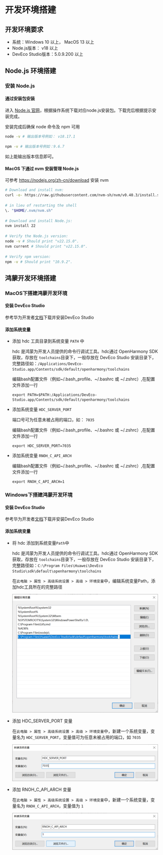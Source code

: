 
# 开发环境搭建

## 开发环境要求

* 系统：Windows 10 以上， MacOS 13 以上
* Node.js版本： v18 以上
* DevEco Studio版本：5.0.9.200 以上

## Node.js 环境搭建

### 安装 Node.js

#### 通过安装包安装

进入 [Node.js 官网](https://nodejs.org/)，根据操作系统下载对应node.js安装包。下载完后根据提示安装完成。

安装完成后确保 node 命令及 npm 可用

```bash
node -v # 输出版本号例如： v18.17.1

npm -v # 输出版本号例如：9.6.7
```
如上能输出版本信息即可。

#### MacOS 下通过 nvm 安装管理 Node.js

可参考 https://nodejs.org/zh-cn/download 安装 nvm

```bash
# Download and install nvm:
curl -o- https://raw.githubusercontent.com/nvm-sh/nvm/v0.40.3/install.sh | bash

# in lieu of restarting the shell
\. "$HOME/.nvm/nvm.sh"

# Download and install Node.js:
nvm install 22

# Verify the Node.js version:
node -v # Should print "v22.15.0".
nvm current # Should print "v22.15.0".

# Verify npm version:
npm -v # Should print "10.9.2".
```


## 鸿蒙开发环境搭建

### MacOS下搭建鸿蒙开发环境

#### 安装 DevEco Studio

参考华为开发者[文档](https://developer.huawei.com/consumer/cn/doc/harmonyos-guides-V2/software_install-0000001053582415-V2)下载并安装DevEco Studio

#### 添加系统变量

* 添加 hdc 工具目录到系统变量 `PATH` 中

  hdc 是鸿蒙为开发人员提供的命令行调试工具。hdc通过 OpenHarmony SDK 获取，存放在 `toolchains`目录下，一般存放在 DevEco Studio 安装目录下，完整路径如：`/Applications/DevEco-Studio.app/Contents/sdk/default/openharmony/toolchains`

  编辑bash配置文件（例如~/.bash_profile、~/.bashrc 或 ~/.zshrc）,在配置文件添加一行

  ```
  export PATH=$PATH:/Applications/DevEco-Studio.app/Contents/sdk/default/openharmony/toolchains
  ```

* 添加系统变量 `HDC_SERVER_PORT`

  端口号可为任意未被占用的端口，如： `7035`

  编辑bash配置文件（例如~/.bash_profile、~/.bashrc 或 ~/.zshrc）,在配置文件添加一行

  ```
  export HDC_SERVER_PORT=7035
  ```

* 添加系统变量 `RNOH_C_API_ARCH`

  编辑bash配置文件（例如~/.bash_profile、~/.bashrc 或 ~/.zshrc）,在配置文件添加一行

  ```
  export RNOH_C_API_ARCH=1
  ```


### Windows下搭建鸿蒙开发环境

#### 安装 DevEco Studio

参考华为开发者[文档](https://developer.huawei.com/consumer/cn/doc/harmonyos-guides-V2/software_install-0000001053582415-V2)下载并安装DevEco Studio

#### 添加系统变量

* 将 hdc 添加到系统变量`Path`中

  hdc 是鸿蒙为开发人员提供的命令行调试工具。hdc通过 OpenHarmony SDK 获取，存放在 `toolchains`目录下，一般存放在 DevEco Studio 安装目录下，完整路径如：`C:\Program Files\Huawei\DevEco Studio\sdk\default\openharmony\toolchains`

  在`此电脑 > 属性 > 高级系统设置 > 高级 > 环境变量`中，编辑系统变量Path，添加hdc工具所在的完整路径

  ![alt text](./images/w-path.png)

* 添加 HDC_SERVER_PORT 变量

  在`此电脑 > 属性 > 高级系统设置 > 高级 > 环境变量`中，新建一个系统变量，变量名为 `HDC_SERVER_PORT`，变量值可为任意未被占用的端口，如 `7035`

  ![alt text](./images/w-v2.png)

* 添加 RNOH_C_API_ARCH 变量

  在`此电脑 > 属性 > 高级系统设置 > 高级 > 环境变量`中，新建一个系统变量，变量名为 `RNOH_C_API_ARCH`，变量值为 `1`

  ![alt text](./images/w-v3.png)